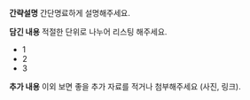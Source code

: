 **간략설명**
간단명료하게 설명해주세요.

**담긴 내용**
적절한 단위로 나누어 리스팅 해주세요.

- 1
- 2
- 3

**추가 내용**
이외 보면 좋을 추가 자료를 적거나 첨부해주세요 (사진, 링크).
